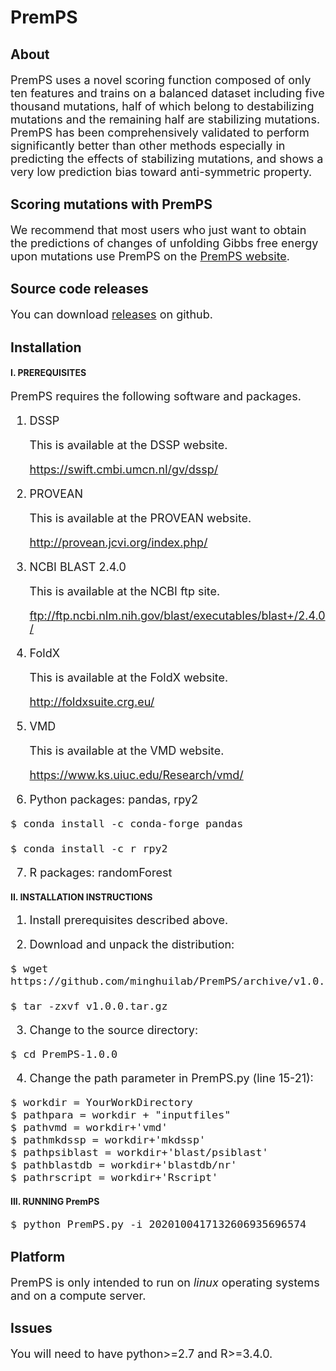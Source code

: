 # PremPS
## About
<font size=4> 
  
PremPS uses a novel scoring function composed of only ten features and trains on a balanced dataset including five thousand mutations, half of which belong to destabilizing mutations and the remaining half are stabilizing mutations. PremPS has been comprehensively validated to perform significantly better than other methods especially in predicting the effects of stabilizing mutations, and shows a very low prediction bias toward anti-symmetric property. 
  
</font>

## Scoring mutations with PremPS
<font size=4> 

We recommend that most users who just want to obtain the predictions of changes of unfolding Gibbs free energy upon mutations use PremPS on the [PremPS website](https://lilab.jysw.suda.edu.cn/research/PremPS/).

</font>

## Source code releases
<font size=4> 
  
You can download [releases](https://github.com/minghuilab/PremPS/releases) on github.

</font>

## Installation

#### I. PREREQUISITES

<font size=4>
 
PremPS requires the following software and packages.

1. DSSP

   This is available at the DSSP website.

   https://swift.cmbi.umcn.nl/gv/dssp/

2. PROVEAN

   This is available at the PROVEAN website.

   http://provean.jcvi.org/index.php/

3. NCBI BLAST 2.4.0

   This is available at the NCBI ftp site.

   ftp://ftp.ncbi.nlm.nih.gov/blast/executables/blast+/2.4.0/

4. FoldX

   This is available at the FoldX website.

   http://foldxsuite.crg.eu/

5. VMD

   This is available at the VMD website.

   https://www.ks.uiuc.edu/Research/vmd/

6. Python packages: pandas, rpy2

</font>

<font size=4>

	$ conda install -c conda-forge pandas

	$ conda install -c r rpy2

</font> 

<font size=4>

7. R packages: randomForest

</font>

#### II. INSTALLATION INSTRUCTIONS

<font size=4>

1. Install prerequisites described above.

2. Download and unpack the distribution:

</font>

<font size=4>

	$ wget https://github.com/minghuilab/PremPS/archive/v1.0.0.tar.gz

	$ tar -zxvf v1.0.0.tar.gz

</font> 

<font size=4>

3. Change to the source directory:

</font>

<font size=4>

	$ cd PremPS-1.0.0

</font> 

<font size=4>

4. Change the path parameter in PremPS.py (line 15-21):

</font>

<font size=4>

	$ workdir = YourWorkDirectory
	$ pathpara = workdir + "inputfiles"
	$ pathvmd = workdir+'vmd'
	$ pathmkdssp = workdir+'mkdssp'
	$ pathpsiblast = workdir+'blast/psiblast'
	$ pathblastdb = workdir+'blastdb/nr'
	$ pathrscript = workdir+'Rscript'

</font> 

#### III. RUNNING PremPS

<font size=4>

	$ python PremPS.py -i 2020100417132606935696574

</font> 

## Platform

<font size=4>

PremPS is only intended to run on *linux* operating systems and on a compute server.

</font>

## Issues

<font size=4>

You will need to have python>=2.7 and R>=3.4.0.

</font>
